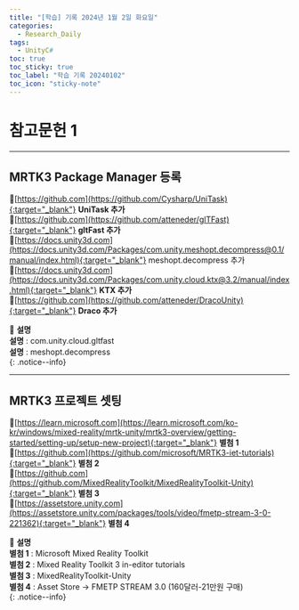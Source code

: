 ```yaml
---
title: "[학습] 기록 2024년 1월 2일 화요일"
categories:
  - Research_Daily
tags:
  - UnityC#
toc: true
toc_sticky: true
toc_label: "학습 기록 20240102"
toc_icon: "sticky-note"
---
```


# 참고문헌 1

---

## MRTK3 Package Manager 등록

🔺[https://github.com](https://github.com/Cysharp/UniTask){:target="_blank"} **UniTask 추가**<br> 
🔺[https://github.com](https://github.com/atteneder/glTFast){:target="_blank"} **gltFast 추가**<br> 
🔺[https://docs.unity3d.com](https://docs.unity3d.com/Packages/com.unity.meshopt.decompress@0.1/manual/index.html){:target="_blank"} meshopt.decompress 추가<br> 
🔺[https://docs.unity3d.com](https://docs.unity3d.com/Packages/com.unity.cloud.ktx@3.2/manual/index.html){:target="_blank"} **KTX 추가**<br> 
🔺[https://github.com](https://github.com/atteneder/DracoUnity){:target="_blank"} **Draco 추가** <br> 

📌 **설명** <br>
**설명** : com.unity.cloud.gltfast<br>
**설명** : meshopt.decompress<br>
{: .notice--info}

***

## MRTK3 프로젝트 셋팅

🔺[https://learn.microsoft.com](https://learn.microsoft.com/ko-kr/windows/mixed-reality/mrtk-unity/mrtk3-overview/getting-started/setting-up/setup-new-project){:target="_blank"} **별첨 1**<br> 
🔺[https://github.com](https://github.com/microsoft/MRTK3-iet-tutorials){:target="_blank"} **별첨 2**<br> 
🔺[https://github.com](https://github.com/MixedRealityToolkit/MixedRealityToolkit-Unity){:target="_blank"} **별첨 3**<br> 
🔺[https://assetstore.unity.com](https://assetstore.unity.com/packages/tools/video/fmetp-stream-3-0-221362){:target="_blank"} **별첨 4**<br> 

📌 **설명** <br>
**별첨 1** :  Microsoft Mixed Reality Toolkit <br>
**별첨 2** :  Mixed Reality Toolkit 3 in-editor tutorials <br>
**별첨 3** :  MixedRealityToolkit-Unity <br>
**별첨 4** :  Asset Store -> FMETP STREAM 3.0 (160달러-21만원 구매)<br>
{: .notice--info}